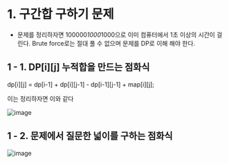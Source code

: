# 1. 구간합 구하기 문제

- 문제를 정리하자면 100000*1000*1000으로 이미 컴퓨터에서 1초 이상의 시간이 걸린다. Brute force로는 절대 풀 수 없으며 문제를 DP로 이해 해야 한다.


## 1 - 1. DP[i][j] 누적합을 만드는 점화식
dp[i][j] = dp[i-1] + dp[i][j-1] - dp[i-1][j-1] + map[i][j];

이는 정리하자면 이와 같다

![image](https://user-images.githubusercontent.com/87481266/148666980-24723c09-d7a8-4682-a812-d0e02940292c.png)


## 1 - 2. 문제에서 질문한 넓이를 구하는 점화식

![image](https://user-images.githubusercontent.com/87481266/148667193-77f5bea2-4cf0-4e39-9d8e-fa03e6fa1b79.png)